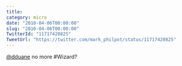 ```yaml
---
title: 
category: micro
date: "2010-04-06T00:00:00"
slug: "2010-04-06T00:00:00"
TwitterId: "11717420825"
TweetUrl: "https://twitter.com/mark_philpot/status/11717420825"
---
```


[@dduane](https://twitter.com/dduane) no more #Wizard?
